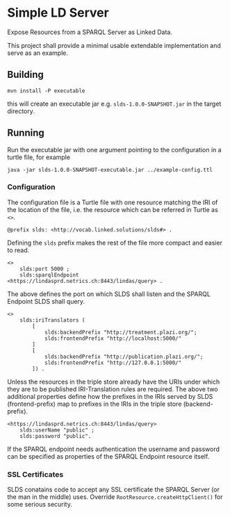 # Simple LD Server

Expose Resources from a SPARQL Server as Linked Data.

This project shall provide a minimal usable extendable implementation and serve
as an example.

## Building

    mvn install -P executable

this will create an executable jar e.g. `slds-1.0.0-SNAPSHOT.jar` in the target
directory.

## Running

Run the executable jar with one argument pointing to the configuration in a
turtle file, for example

    java -jar slds-1.0.0-SNAPSHOT-executable.jar ../example-config.ttl

### Configuration

The configuration file is a Turtle file with one resource matching the IRI of
the location of the file, i.e. the resource which can be referred in Turtle as 
`<>`.

```
@prefix slds: <http://vocab.linked.solutions/slds#> .
```
Defining the `slds` prefix makes the rest of the file more compact and easier
to read.
```
<> 
    slds:port 5000 ;
    slds:sparqlEndpoint <https://lindasprd.netrics.ch:8443/lindas/query> .
```
The above defines the port on which SLDS shall listen and the SPARQL Endpoint
SLDS shall query. 

```
<>
    slds:iriTranslators (
        [
            slds:backendPrefix "http://treatment.plazi.org/"; 
            slds:frontendPrefix "http://localhost:5000/"
        ]
        [
            slds:backendPrefix "http://publication.plazi.org/"; 
            slds:frontendPrefix "http://127.0.0.1:5000/"
        ]) .
```
Unless the resources in the triple store already have the URIs under which they 
are to be published IRI-Translation rules are required. The above two additional
properties define how the prefixes in the IRIs served by SLDS (frontend-prefix) 
map to prefixes in the IRIs in the triple store (backend-prefix).

```
<https://lindasprd.netrics.ch:8443/lindas/query> 
    slds:userName "public" ;
    slds:password "public".
```
If the SPARQL endpoint needs authentication the username and password can be
specified as properties of the SPARQL Endpoint resource itself.

### SSL Certificates

SLDS conatains code to accept any SSL certificate the SPARQL Server (or the man
in the middle) uses. Override `RootResource.createHttpClient()` for some serious
security.  